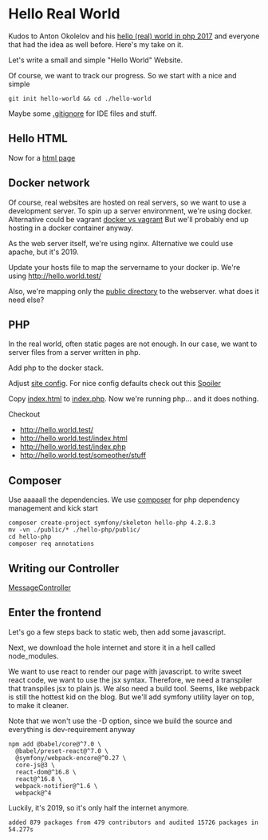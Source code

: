 # Hello Real World
Kudos to Anton Okolelov and his [hello (real) world in php 2017](https://kukuruku.co/post/hello-real-world-in-php-in-2017/)
and everyone that had the idea as well before. Here's my take on it.

Let's write a small and simple "Hello World" Website.

Of course, we want to track our progress. So we start with a nice and simple
~~~
git init hello-world && cd ./hello-world
~~~

Maybe some [.gitignore](.gitignore) for IDE files and stuff.

## Hello HTML
Now for a [html page](public/index.html)

## Docker network
Of course, real websites are hosted on real servers, so we want to use a development server.
To spin up a server environment, we're using docker. Alternative could be vagrant [docker vs vagrant](https://stackoverflow.com/questions/16647069/should-i-use-vagrant-or-docker-for-creating-an-isolated-environment)
But we'll probably end up hosting in a docker container anyway.

As the web server itself, we're using nginx. Alternative we could use apache, but it's 2019.

Update your hosts file to map the servername to your docker ip. We're using http://hello.world.test/

Also, we're mapping only the [public directory](public) to the webserver. what does it need else?

## PHP
In the real world, often static pages are not enough. In our case, we want to server files from a server written in php.

Add php to the docker stack.

Adjust [site config](develop/nginx/sites/hello-php.conf). For nice config defaults check out this [Spoiler](https://symfony.com/doc/current/setup/web_server_configuration.html)

Copy [index.html](public/index.html) to [index.php](public/index.php). Now we're running php... and it does nothing.

Checkout
* http://hello.world.test/
* http://hello.world.test/index.html
* http://hello.world.test/index.php
* http://hello.world.test/someother/stuff

## Composer
Use aaaaall the dependencies. We use [composer](https://getcomposer.org/) for php dependency management and kick start
~~~
composer create-project symfony/skeleton hello-php 4.2.8.3
mv -vn ./public/* ./hello-php/public/
cd hello-php
composer req annotations
~~~

## Writing our Controller
[MessageController](hello-php/src/Controller/MessageController.php)

## Enter the frontend
Let's go a few steps back to static web, then add some javascript.

Next, we download the hole internet and store it in a hell called node_modules.

We want to use react to render our page with javascript. to write sweet react code, we want to use the jsx syntax.
Therefore, we need a transpiler that transpiles jsx to plain js. We also need a build tool.
Seems, like webpack is still the hottest kid on the blog. But we'll add symfony utility layer on top, to make it cleaner.

Note that we won't use the -D option, since we build the source and everything is dev-requirement anyway
~~~
npm add @babel/core@^7.0 \
  @babel/preset-react@^7.0 \
  @symfony/webpack-encore@^0.27 \
  core-js@3 \
  react-dom@^16.8 \
  react@^16.8 \
  webpack-notifier@^1.6 \
  webpack@^4
~~~

Luckily, it's 2019, so it's only half the internet anymore.
~~~
added 879 packages from 479 contributors and audited 15726 packages in 54.277s
~~~

